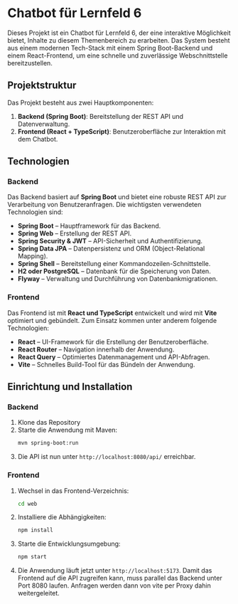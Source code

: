 # Chatbot für Lernfeld 6

Dieses Projekt ist ein Chatbot für Lernfeld 6, der eine interaktive Möglichkeit bietet, Inhalte zu diesem Themenbereich zu erarbeiten. Das System besteht aus einem modernen Tech-Stack mit einem Spring Boot-Backend und einem React-Frontend, um eine schnelle und zuverlässige Webschnittstelle bereitzustellen.

## Projektstruktur

Das Projekt besteht aus zwei Hauptkomponenten:

1. **Backend (Spring Boot)**: Bereitstellung der REST API und Datenverwaltung.
2. **Frontend (React + TypeScript)**: Benutzeroberfläche zur Interaktion mit dem Chatbot.

## Technologien

### Backend
Das Backend basiert auf **Spring Boot** und bietet eine robuste REST API zur Verarbeitung von Benutzeranfragen. Die wichtigsten verwendeten Technologien sind:

- **Spring Boot** – Hauptframework für das Backend.
- **Spring Web** – Erstellung der REST API.
- **Spring Security & JWT** – API-Sicherheit und Authentifizierung.
- **Spring Data JPA** – Datenpersistenz und ORM (Object-Relational Mapping).
- **Spring Shell** – Bereitstellung einer Kommandozeilen-Schnittstelle.
- **H2 oder PostgreSQL** – Datenbank für die Speicherung von Daten.
- **Flyway** – Verwaltung und Durchführung von Datenbankmigrationen.

### Frontend
Das Frontend ist mit **React und TypeScript** entwickelt und wird mit **Vite** optimiert und gebündelt. Zum Einsatz kommen unter anderem folgende Technologien:

- **React** – UI-Framework für die Erstellung der Benutzeroberfläche.
- **React Router** – Navigation innerhalb der Anwendung.
- **React Query** – Optimiertes Datenmanagement und API-Abfragen.
- **Vite** – Schnelles Build-Tool für das Bündeln der Anwendung.

## Einrichtung und Installation

### Backend
1. Klone das Repository
2. Starte die Anwendung mit Maven:
   ```sh
   mvn spring-boot:run
   ```
3. Die API ist nun unter `http://localhost:8080/api/` erreichbar.

### Frontend
1. Wechsel in das Frontend-Verzeichnis:
   ```sh
   cd web
   ```
2. Installiere die Abhängigkeiten:
   ```sh
   npm install
   ```
3. Starte die Entwicklungsumgebung:
   ```sh
   npm start
   ```
4. Die Anwendung läuft jetzt unter `http://localhost:5173`. Damit das Frontend auf die API zugreifen kann, muss parallel das Backend unter Port 8080 laufen. Anfragen werden dann von vite per Proxy dahin weitergeleitet.